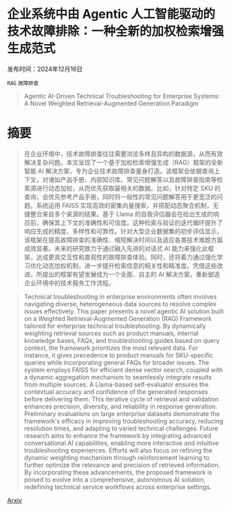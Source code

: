 # 企业系统中由 Agentic 人工智能驱动的技术故障排除：一种全新的加权检索增强生成范式

发布时间：2024年12月16日

`RAG` `故障排查`

> Agentic AI-Driven Technical Troubleshooting for Enterprise Systems: A Novel Weighted Retrieval-Augmented Generation Paradigm

# 摘要

> 在企业环境中，技术故障排查往往需要浏览多样且异构的数据源，从而有效解决复杂问题。本文呈现了一个基于加权检索增强生成（RAG）框架的全新智能 AI 解决方案，专为企业技术故障排查量身打造。该框架会依据查询上下文，对诸如产品手册、内部知识库、常见问题解答以及故障排查指南等检索源进行动态加权，从而优先获取最相关的数据。比如，针对特定 SKU 的查询，会优先参考产品手册，同时将一般性的常见问题解答用于更宽泛的问题。系统运用 FAISS 实现高效的密集向量搜索，并搭配动态聚合机制，无缝整合来自多个来源的结果。基于 Llama 的自我评估器会在给出生成的响应前，确保其上下文的准确性和可信度。这种检索与验证的迭代循环提升了响应生成的精度、多样性和可靠性。针对大型企业数据集的初步评估显示，该框架在提高故障排查的准确性、缩短解决时间以及适应各类技术难题方面成效显著。未来的研究致力于通过融入先进的对话式 AI 能力来强化此框架，达成更具交互性和直观性的故障排查体验。同时，还将着力通过强化学习优化动态加权机制，进一步提升检索信息的相关性和精准度。凭借这些改进，所提出的框架有望发展成为一个全面、自主的 AI 解决方案，重新塑造企业环境中的技术服务工作流程。

> Technical troubleshooting in enterprise environments often involves navigating diverse, heterogeneous data sources to resolve complex issues effectively. This paper presents a novel agentic AI solution built on a Weighted Retrieval-Augmented Generation (RAG) Framework tailored for enterprise technical troubleshooting. By dynamically weighting retrieval sources such as product manuals, internal knowledge bases, FAQs, and troubleshooting guides based on query context, the framework prioritizes the most relevant data. For instance, it gives precedence to product manuals for SKU-specific queries while incorporating general FAQs for broader issues. The system employs FAISS for efficient dense vector search, coupled with a dynamic aggregation mechanism to seamlessly integrate results from multiple sources. A Llama-based self-evaluator ensures the contextual accuracy and confidence of the generated responses before delivering them. This iterative cycle of retrieval and validation enhances precision, diversity, and reliability in response generation. Preliminary evaluations on large enterprise datasets demonstrate the framework's efficacy in improving troubleshooting accuracy, reducing resolution times, and adapting to varied technical challenges. Future research aims to enhance the framework by integrating advanced conversational AI capabilities, enabling more interactive and intuitive troubleshooting experiences. Efforts will also focus on refining the dynamic weighting mechanism through reinforcement learning to further optimize the relevance and precision of retrieved information. By incorporating these advancements, the proposed framework is poised to evolve into a comprehensive, autonomous AI solution, redefining technical service workflows across enterprise settings.

[Arxiv](https://arxiv.org/abs/2412.12006)